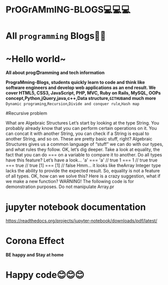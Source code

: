 # PrOGrAMmING-BLOGS💻💻💻

# All `programming` Blogs📖📖

# ~Hello world~

**All about prog😊ramming and tech information**

**PrograMming-Blogs, students quickly learn to code and think like software engineers and develop web applications as an end result. We cover HTML5, CSS3, JavaScript, PHP, MVC, Ruby on Rails, MySQL, OOPs concept,Python,jQuery,java,c++,Data structure,`GITHUB`and much more**
`Dynamic programing`,`Recursion`,`Divide and conquer rule`,`Hash map`

#Recursive problem

What are Algebraic Structures Let’s start by looking at the type String. You probably already know that you can perform certain operations on it. You can concat it with another String, you can check if a String is equal to another String, and so on. These are pretty basic stuff, right? Algebraic Structures gives us a common language of “stuff” we can do with our types, and what rules they follow. OK, let’s dig deeper. Take a look at equality, the fact that you can do === on a variable to compare it to another. Do all types have this feature? Let’s have a look… 'a' === 'a' // true 1 === 1 // true true === true // true [1] === [1] // false Hmm… it looks like theArray Integer type lacks the ability to provide the expected result. So, equality is not a feature of all types. OK, how can we solve this? Here is a crazy suggestion, what if we make a new function? WARNING! The following code is for demonstration purposes. Do not manipulate Array.pr

# jupyter notebook documentation
https://readthedocs.org/projects/jupyter-notebook/downloads/pdf/latest/

 # Corona Effect 

**BE happy and Stay at home**

# Happy code😊😊😊 
